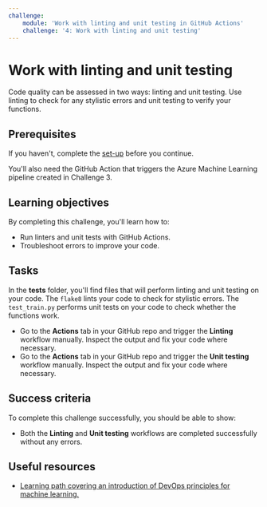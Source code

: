 ```yaml
---
challenge:
    module: 'Work with linting and unit testing in GitHub Actions'
    challenge: '4: Work with linting and unit testing'
---
```


# Work with linting and unit testing

Code quality can be assessed in two ways: linting and unit testing. Use linting to check for any stylistic errors and unit testing to verify your functions.

## Prerequisites

If you haven't, complete the [set-up](00-set-up.md) before you continue.

You'll also need the GitHub Action that triggers the Azure Machine Learning pipeline created in Challenge 3. 

## Learning objectives

By completing this challenge, you'll learn how to:

- Run linters and unit tests with GitHub Actions.
- Troubleshoot errors to improve your code.

## Tasks

In the **tests** folder, you'll find files that will perform linting and unit testing on your code. The `flake8` lints your code to check for stylistic errors. The `test_train.py` performs unit tests on your code to check whether the functions work.

- Go to the **Actions** tab in your GitHub repo and trigger the **Linting** workflow manually. Inspect the output and fix your code where necessary.
- Go to the **Actions** tab in your GitHub repo and trigger the **Unit testing** workflow manually. Inspect the output and fix your code where necessary.

## Success criteria

To complete this challenge successfully, you should be able to show:

- Both the **Linting** and **Unit testing** workflows are completed successfully without any errors.

## Useful resources

- [Learning path covering an introduction of DevOps principles for machine learning.](https://docs.microsoft.com/learn/paths/introduction-machine-learn-operations/)